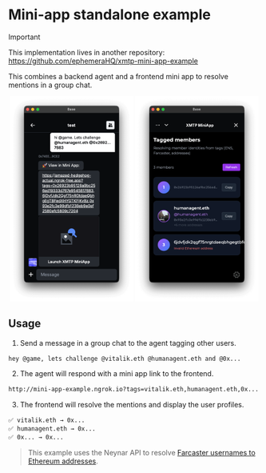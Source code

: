 # Mini-app standalone example

> [!IMPORTANT]
> This implementation lives in another repository: https://github.com/ephemeraHQ/xmtp-mini-app-example

This combines a backend agent and a frontend mini app to resolve mentions in a group chat.

<p align="center" >
  <img src="media/left.png" alt="Image 1" width="49%">
  <img src="media/right.png" alt="Image 2" width="49%">
</p>

## Usage

1. Send a message in a group chat to the agent tagging other users.

```bash
hey @game, lets challenge @vitalik.eth @humanagent.eth and @0x...
```

2. The agent will respond with a mini app link to the frontend.

```bash
http://mini-app-example.ngrok.io?tags=vitalik.eth,humanagent.eth,0x...
```

3. The frontend will resolve the mentions and display the user profiles.

```bash
✅ vitalik.eth → 0x...
✅ humanagent.eth → 0x...
✅ 0x... → 0x...
```

> This example uses the Neynar API to resolve [Farcaster usernames to Ethereum addresses](https://docs.neynar.com/reference/fetch-bulk-users).
